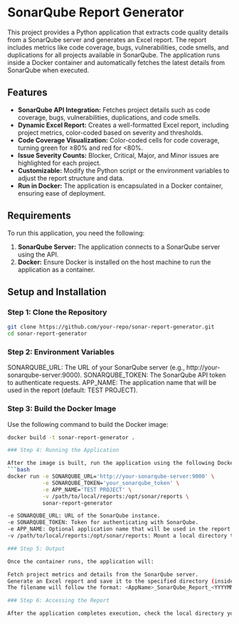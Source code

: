 # SonarQube Report Generator

This project provides a Python application that extracts code quality details from a SonarQube server and generates an Excel report. The report includes metrics like code coverage, bugs, vulnerabilities, code smells, and duplications for all projects available in SonarQube. The application runs inside a Docker container and automatically fetches the latest details from SonarQube when executed.

## Features
- **SonarQube API Integration:** Fetches project details such as code coverage, bugs, vulnerabilities, duplications, and code smells.
- **Dynamic Excel Report:** Creates a well-formatted Excel report, including project metrics, color-coded based on severity and thresholds.
- **Code Coverage Visualization:** Color-coded cells for code coverage, turning green for ≥80% and red for <80%.
- **Issue Severity Counts:** Blocker, Critical, Major, and Minor issues are highlighted for each project.
- **Customizable:** Modify the Python script or the environment variables to adjust the report structure and data.
- **Run in Docker:** The application is encapsulated in a Docker container, ensuring ease of deployment.

## Requirements
To run this application, you need the following:
1. **SonarQube Server:** The application connects to a SonarQube server using the API.
2. **Docker:** Ensure Docker is installed on the host machine to run the application as a container.

## Setup and Installation

### Step 1: Clone the Repository

```bash
git clone https://github.com/your-repo/sonar-report-generator.git
cd sonar-report-generator
```
### Step 2: Environment Variables

SONARQUBE_URL: The URL of your SonarQube server (e.g., http://your-sonarqube-server:9000).
SONARQUBE_TOKEN: The SonarQube API token to authenticate requests.
APP_NAME: The application name that will be used in the report (default: TEST PROJECT).

### Step 3: Build the Docker Image

Use the following command to build the Docker image:
```bash
docker build -t sonar-report-generator .

### Step 4: Running the Application

After the image is built, run the application using the following Docker command:
```bash
docker run -e SONARQUBE_URL='http://your-sonarqube-server:9000' \
           -e SONARQUBE_TOKEN='your_sonarqube_token' \
           -e APP_NAME='TEST PROJECT' \
           -v /path/to/local/reports:/opt/sonar/reports \
           sonar-report-generator

-e SONARQUBE_URL: URL of the SonarQube instance.
-e SONARQUBE_TOKEN: Token for authenticating with SonarQube.
-e APP_NAME: Optional application name that will be used in the report title.
-v /path/to/local/reports:/opt/sonar/reports: Mount a local directory to store the generated report.

### Step 5: Output

Once the container runs, the application will:

Fetch project metrics and details from the SonarQube server.
Generate an Excel report and save it to the specified directory (inside the container at /opt/sonar/reports).
The filename will follow the format: <AppName>_SonarQube_Report_<YYYYMMDD>.xlsx.

### Step 6: Accessing the Report

After the application completes execution, check the local directory you mounted (/path/to/local/reports) for the generated report. The file will contain the code quality details for each SonarQube project in an easy-to-read format.



